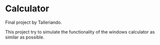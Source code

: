 # Calculator
Final project by Talleriando.

This project try to simulate the functionality of the windows calculator as similar as possible.
